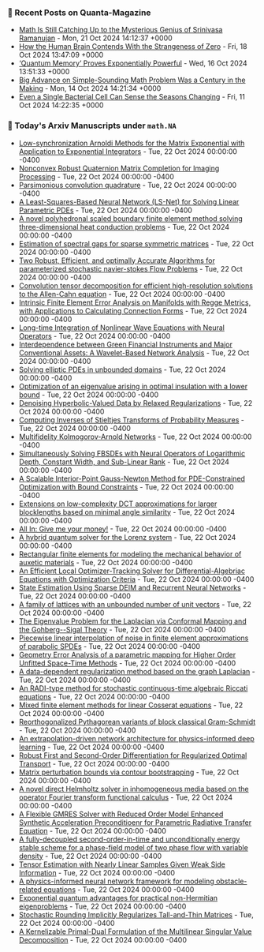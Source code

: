 ### 📝 Recent Posts on Quanta-Magazine
<!-- quanta starts -->
* <a href="https://www.quantamagazine.org/srinivasa-ramanujan-was-a-genius-math-is-still-catching-up-20241021/">Math Is Still Catching Up to the Mysterious Genius of Srinivasa Ramanujan</a> - Mon, 21 Oct 2024 14:12:37 +0000
* <a href="https://www.quantamagazine.org/how-the-human-brain-contends-with-the-strangeness-of-zero-20241018/">How the Human Brain Contends With the Strangeness of Zero</a> - Fri, 18 Oct 2024 13:47:09 +0000
* <a href="https://www.quantamagazine.org/quantum-memory-proves-exponentially-powerful-20241016/">‘Quantum Memory’ Proves Exponentially Powerful</a> - Wed, 16 Oct 2024 13:51:33 +0000
* <a href="https://www.quantamagazine.org/big-advance-on-simple-sounding-math-problem-was-a-century-in-the-making-20241014/">Big Advance on Simple-Sounding Math Problem Was a Century in the Making</a> - Mon, 14 Oct 2024 14:21:34 +0000
* <a href="https://www.quantamagazine.org/even-a-single-bacterial-cell-can-sense-the-seasons-changing-20241011/">Even a Single Bacterial Cell Can Sense the Seasons Changing</a> - Fri, 11 Oct 2024 14:22:35 +0000
<!-- quanta ends -->

### 📝 Today's Arxiv Manuscripts under ``math.NA``
<!-- arxiv-math-na starts -->
* <a href="https://arxiv.org/abs/2410.14917">Low-synchronization Arnoldi Methods for the Matrix Exponential with Application to Exponential Integrators</a> - Tue, 22 Oct 2024 00:00:00 -0400
* <a href="https://arxiv.org/abs/2410.15006">Nonconvex Robust Quaternion Matrix Completion for Imaging Processing</a> - Tue, 22 Oct 2024 00:00:00 -0400
* <a href="https://arxiv.org/abs/2410.15079">Parsimonious convolution quadrature</a> - Tue, 22 Oct 2024 00:00:00 -0400
* <a href="https://arxiv.org/abs/2410.15089">A Least-Squares-Based Neural Network (LS-Net) for Solving Linear Parametric PDEs</a> - Tue, 22 Oct 2024 00:00:00 -0400
* <a href="https://arxiv.org/abs/2410.15331">A novel polyhedronal scaled boundary finite element method solving three-dimensional heat conduction problems</a> - Tue, 22 Oct 2024 00:00:00 -0400
* <a href="https://arxiv.org/abs/2410.15349">Estimation of spectral gaps for sparse symmetric matrices</a> - Tue, 22 Oct 2024 00:00:00 -0400
* <a href="https://arxiv.org/abs/2410.15510">Two Robust, Efficient, and optimally Accurate Algorithms for parameterized stochastic navier-stokes Flow Problems</a> - Tue, 22 Oct 2024 00:00:00 -0400
* <a href="https://arxiv.org/abs/2410.15519">Convolution tensor decomposition for efficient high-resolution solutions to the Allen-Cahn equation</a> - Tue, 22 Oct 2024 00:00:00 -0400
* <a href="https://arxiv.org/abs/2410.15579">Intrinsic Finite Element Error Analysis on Manifolds with Regge Metrics, with Applications to Calculating Connection Forms</a> - Tue, 22 Oct 2024 00:00:00 -0400
* <a href="https://arxiv.org/abs/2410.15617">Long-time Integration of Nonlinear Wave Equations with Neural Operators</a> - Tue, 22 Oct 2024 00:00:00 -0400
* <a href="https://arxiv.org/abs/2410.15751">Interdependence between Green Financial Instruments and Major Conventional Assets: A Wavelet-Based Network Analysis</a> - Tue, 22 Oct 2024 00:00:00 -0400
* <a href="https://arxiv.org/abs/2410.15850">Solving elliptic PDEs in unbounded domains</a> - Tue, 22 Oct 2024 00:00:00 -0400
* <a href="https://arxiv.org/abs/2410.16050">Optimization of an eigenvalue arising in optimal insulation with a lower bound</a> - Tue, 22 Oct 2024 00:00:00 -0400
* <a href="https://arxiv.org/abs/2410.16149">Denoising Hyperbolic-Valued Data by Relaxed Regularizations</a> - Tue, 22 Oct 2024 00:00:00 -0400
* <a href="https://arxiv.org/abs/2410.16178">Computing Inverses of Stieltjes Transforms of Probability Measures</a> - Tue, 22 Oct 2024 00:00:00 -0400
* <a href="https://arxiv.org/abs/2410.14764">Multifidelity Kolmogorov-Arnold Networks</a> - Tue, 22 Oct 2024 00:00:00 -0400
* <a href="https://arxiv.org/abs/2410.14788">Simultaneously Solving FBSDEs with Neural Operators of Logarithmic Depth, Constant Width, and Sub-Linear Rank</a> - Tue, 22 Oct 2024 00:00:00 -0400
* <a href="https://arxiv.org/abs/2410.14918">A Scalable Interior-Point Gauss-Newton Method for PDE-Constrained Optimization with Bound Constraints</a> - Tue, 22 Oct 2024 00:00:00 -0400
* <a href="https://arxiv.org/abs/2410.15244">Extensions on low-complexity DCT approximations for larger blocklengths based on minimal angle similarity</a> - Tue, 22 Oct 2024 00:00:00 -0400
* <a href="https://arxiv.org/abs/2410.15329">All In: Give me your money!</a> - Tue, 22 Oct 2024 00:00:00 -0400
* <a href="https://arxiv.org/abs/2410.15417">A hybrid quantum solver for the Lorenz system</a> - Tue, 22 Oct 2024 00:00:00 -0400
* <a href="https://arxiv.org/abs/2410.15922">Rectangular finite elements for modeling the mechanical behavior of auxetic materials</a> - Tue, 22 Oct 2024 00:00:00 -0400
* <a href="https://arxiv.org/abs/2410.15963">An Efficient Local Optimizer-Tracking Solver for Differential-Algebriac Equations with Optimization Criteria</a> - Tue, 22 Oct 2024 00:00:00 -0400
* <a href="https://arxiv.org/abs/2410.15982">State Estimation Using Sparse DEIM and Recurrent Neural Networks</a> - Tue, 22 Oct 2024 00:00:00 -0400
* <a href="https://arxiv.org/abs/2410.16172">A family of lattices with an unbounded number of unit vectors</a> - Tue, 22 Oct 2024 00:00:00 -0400
* <a href="https://arxiv.org/abs/2112.11026">The Eigenvalue Problem for the Laplacian via Conformal Mapping and the Gohberg--Sigal Theory</a> - Tue, 22 Oct 2024 00:00:00 -0400
* <a href="https://arxiv.org/abs/2210.11102">Piecewise linear interpolation of noise in finite element approximations of parabolic SPDEs</a> - Tue, 22 Oct 2024 00:00:00 -0400
* <a href="https://arxiv.org/abs/2311.02348">Geometry Error Analysis of a parametric mapping for Higher Order Unfitted Space-Time Methods</a> - Tue, 22 Oct 2024 00:00:00 -0400
* <a href="https://arxiv.org/abs/2312.16936">A data-dependent regularization method based on the graph Laplacian</a> - Tue, 22 Oct 2024 00:00:00 -0400
* <a href="https://arxiv.org/abs/2403.02940">An RADI-type method for stochastic continuous-time algebraic Riccati equations</a> - Tue, 22 Oct 2024 00:00:00 -0400
* <a href="https://arxiv.org/abs/2403.15136">Mixed finite element methods for linear Cosserat equations</a> - Tue, 22 Oct 2024 00:00:00 -0400
* <a href="https://arxiv.org/abs/2405.01298">Reorthogonalized Pythagorean variants of block classical Gram-Schmidt</a> - Tue, 22 Oct 2024 00:00:00 -0400
* <a href="https://arxiv.org/abs/2406.12460">An extrapolation-driven network architecture for physics-informed deep learning</a> - Tue, 22 Oct 2024 00:00:00 -0400
* <a href="https://arxiv.org/abs/2407.02015">Robust First and Second-Order Differentiation for Regularized Optimal Transport</a> - Tue, 22 Oct 2024 00:00:00 -0400
* <a href="https://arxiv.org/abs/2407.05230">Matrix perturbation bounds via contour bootstrapping</a> - Tue, 22 Oct 2024 00:00:00 -0400
* <a href="https://arxiv.org/abs/2407.09436">A novel direct Helmholtz solver in inhomogeneous media based on the operator Fourier transform functional calculus</a> - Tue, 22 Oct 2024 00:00:00 -0400
* <a href="https://arxiv.org/abs/2410.08735">A Flexible GMRES Solver with Reduced Order Model Enhanced Synthetic Acceleration Preconditioenr for Parametric Radiative Transfer Equation</a> - Tue, 22 Oct 2024 00:00:00 -0400
* <a href="https://arxiv.org/abs/2410.10195">A fully-decoupled second-order-in-time and unconditionally energy stable scheme for a phase-field model of two phase flow with variable density</a> - Tue, 22 Oct 2024 00:00:00 -0400
* <a href="https://arxiv.org/abs/2007.00736">Tensor Estimation with Nearly Linear Samples Given Weak Side Information</a> - Tue, 22 Oct 2024 00:00:00 -0400
* <a href="https://arxiv.org/abs/2304.03552">A physics-informed neural network framework for modeling obstacle-related equations</a> - Tue, 22 Oct 2024 00:00:00 -0400
* <a href="https://arxiv.org/abs/2401.12091">Exponential quantum advantages for practical non-Hermitian eigenproblems</a> - Tue, 22 Oct 2024 00:00:00 -0400
* <a href="https://arxiv.org/abs/2403.12278">Stochastic Rounding Implicitly Regularizes Tall-and-Thin Matrices</a> - Tue, 22 Oct 2024 00:00:00 -0400
* <a href="https://arxiv.org/abs/2410.10504">A Kernelizable Primal-Dual Formulation of the Multilinear Singular Value Decomposition</a> - Tue, 22 Oct 2024 00:00:00 -0400
<!-- arxiv-math-na ends -->
